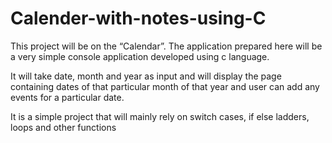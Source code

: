 # Calender-with-notes-using-C

This project will be on the “Calendar”. The application prepared here will be a very simple console application developed using c language. 

It will take date, month and year as input and will display the page containing dates of that particular month of that year and user can add any events for a particular date. 

It is a simple project that will mainly rely on switch cases, if else ladders, loops and other functions
